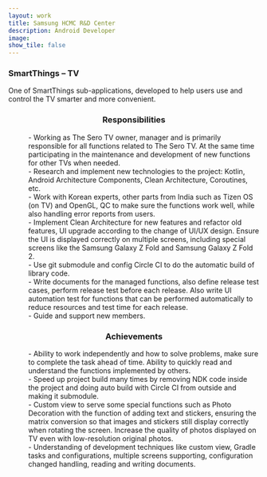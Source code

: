 ```yaml
---
layout: work
title: Samsung HCMC R&D Center
description: Android Developer
image: 
show_tile: false
---
```


<h3>SmartThings – TV</h3>
One of SmartThings sub-applications, developed to help users use and control the TV smarter and more convenient.

<center><h3>Responsibilities</h3></center>
<div>
    <dl>
        <dd>- Working as The Sero TV owner, manager and is primarily responsible for all functions related to The Sero TV. At the same time participating in the maintenance and development of new functions for other TVs when needed.</dd>
        <dd>- Research and implement new technologies to the project: Kotlin, Android Architecture Components, Clean Architecture, Coroutines, etc.</dd>
        <dd>- Work with Korean experts, other parts from India such as Tizen OS (on TV) and OpenGL, QC to make sure the functions work well, while also handling error reports from users.</dd>
        <dd>- Implement Clean Architecture for new features and refactor old features, UI upgrade according to the change of UI/UX design. Ensure the UI is displayed correctly on multiple screens, including special screens like the Samsung Galaxy Z Fold and Samsung Galaxy Z Fold 2.</dd>
        <dd>- Use git submodule and config Circle CI to do the automatic build of library code.</dd>
        <dd>- Write documents for the managed functions, also define release test cases, perform release test before each release. Also write UI automation test for functions that can be performed automatically to reduce resources and test time for each release.</dd>
        <dd>- Guide and support new members.</dd>
    </dl>
</div>
<center><h3>Achievements</h3></center>
<div>
    <dl>
        <dd>- Ability to work independently and how to solve problems, make sure to complete the task ahead of time. Ability to quickly read and understand the functions implemented by others.</dd>
        <dd>- Speed up project build many times by removing NDK code inside the project and doing auto build with Circle CI from outside and making it submodule.</dd>
        <dd>- Custom view to serve some special functions such as Photo Decoration with the function of adding text and stickers, ensuring the matrix conversion so that images and stickers still display correctly when rotating the screen. Increase the quality of photos displayed on TV even with low-resolution original photos.</dd>
        <dd>- Understanding of development techniques like custom view, Gradle tasks and configurations, multiple screens supporting, configuration changed handling, reading and writing documents.</dd>
    </dl>
</div>